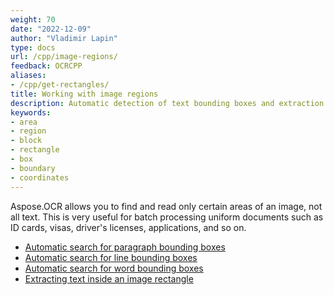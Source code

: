 ```yaml
---
weight: 70
date: "2022-12-09"
author: "Vladimir Lapin"
type: docs
url: /cpp/image-regions/
feedback: OCRCPP
aliases:
- /cpp/get-rectangles/
title: Working with image regions
description: Automatic detection of text bounding boxes and extraction of text inside image rectangles.
keywords:
- area
- region
- block
- rectangle
- box
- boundary
- coordinates
---
```


Aspose.OCR allows you to find and read only certain areas of an image, not all text. This is very useful for batch processing uniform documents such as ID cards, visas, driver's licenses, applications, and so on.

- [Automatic search for paragraph bounding boxes](/ocr/cpp/image-regions-paragraph-find/)
- [Automatic search for line bounding boxes](/ocr/cpp/image-regions-line-find/)
- [Automatic search for word bounding boxes](/ocr/cpp/image-regions-word-find/)
- [Extracting text inside an image rectangle](/ocr/cpp/image-regions-extract/)
